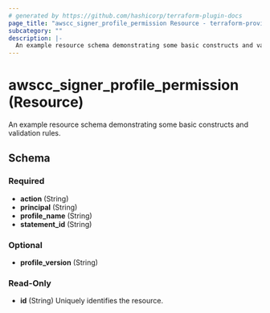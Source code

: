 ```yaml
---
# generated by https://github.com/hashicorp/terraform-plugin-docs
page_title: "awscc_signer_profile_permission Resource - terraform-provider-awscc"
subcategory: ""
description: |-
  An example resource schema demonstrating some basic constructs and validation rules.
---
```


# awscc_signer_profile_permission (Resource)

An example resource schema demonstrating some basic constructs and validation rules.



<!-- schema generated by tfplugindocs -->
## Schema

### Required

- **action** (String)
- **principal** (String)
- **profile_name** (String)
- **statement_id** (String)

### Optional

- **profile_version** (String)

### Read-Only

- **id** (String) Uniquely identifies the resource.


